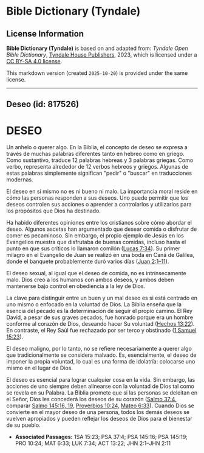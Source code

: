 # Bible Dictionary (Tyndale)

## License Information

**Bible Dictionary (Tyndale)** is based on and adapted from: _Tyndale Open Bible Dictionary_, [Tyndale House Publishers](https://tyndaleopenresources.com/), 2023, which is licensed under a [CC BY-SA 4.0 license](https://creativecommons.org/licenses/by-sa/4.0/legalcode.en).

This markdown version (created `2025-10-20`) is provided under the same license.



--------------------------------

## Deseo (id: 817526)

DESEO
=====

Un anhelo o querer algo. En la Biblia, el concepto de deseo se expresa a través de muchas palabras diferentes tanto en hebreo como en griego. Como sustantivo, traduce 12 palabras hebreas y 3 palabras griegas. Como verbo, representa alrededor de 12 verbos hebreos y griegos. Algunas de estas palabras simplemente significan "pedir" o "buscar" en traducciones modernas.

El deseo en sí mismo no es ni bueno ni malo. La importancia moral reside en cómo las personas responden a sus deseos. Uno puede permitir que los deseos controlen sus acciones o aprender a controlarlos y utilizarlos para los propósitos que Dios ha destinado.

Ha habido diferentes opiniones entre los cristianos sobre cómo abordar el deseo. Algunos ascetas han argumentado que desear comida o disfrutar de comer es pecaminoso. Sin embargo, el propio ejemplo de Jesús en los Evangelios muestra que disfrutaba de buenas comidas, incluso hasta el punto en que sus críticos lo llamaron comilón ([Lucas 7:34](https://ref.ly/Luke7:34)). Su primer milagro en el Evangelio de Juan se realizó en una boda en Caná de Galilea, donde el banquete probablemente duró varios días ([Juan 2:1–11](https://ref.ly/John2:1-John2:11)).

El deseo sexual, al igual que el deseo de comida, no es intrínsecamente malo. Dios creó a los humanos con ambos deseos, y ambos deben mantenerse bajo control en obediencia a la ley de Dios.

La clave para distinguir entre un buen y un mal deseo es si está centrado en uno mismo o enfocado en la voluntad de Dios. La Biblia enseña que la esencia del pecado es la determinación de seguir el propio camino. El Rey David, a pesar de sus graves pecados, fue honrado porque era un hombre conforme al corazón de Dios, deseando hacer Su voluntad ([Hechos 13:22](https://ref.ly/Acts13:22)). En contraste, el Rey Saúl fue rechazado por ser terco y obstinado ([1 Samuel 15:23](https://ref.ly/1Sam15:23)).

El deseo maligno, por lo tanto, no se refiere necesariamente a querer algo que tradicionalmente se considera malvado. Es, esencialmente, el deseo de imponer la propia voluntad, lo cual es una forma de idolatría: colocarse uno mismo en el lugar de Dios.

El deseo es esencial para lograr cualquier cosa en la vida. Sin embargo, las acciones de uno siempre deben alinearse con la voluntad de Dios tal como se revela en su Palabra. La Biblia promete que si las personas se deleitan en el Señor, Dios les concederá los deseos de su corazón ([Salmo 37:4,](https://ref.ly/Ps37:4) comparar [Salmo 145:16, 19,](https://ref.ly/Ps145:16) [Proverbios 10:24,](https://ref.ly/Prov10:24) [Mateo 6:33](https://ref.ly/Matt6:33)). Cuando Dios se convierte en el mayor deseo de una persona, todos los demás deseos se vuelven apropiados y pueden reflejar los deseos de Dios para el bienestar de su pueblo.

* **Associated Passages:** 1SA 15:23; PSA 37:4; PSA 145:16; PSA 145:19; PRO 10:24; MAT 6:33; LUK 7:34; ACT 13:22; JHN 2:1–JHN 2:11

